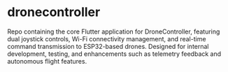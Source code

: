 # dronecontroller
Repo containing the core Flutter application for DroneController, featuring dual joystick controls, Wi-Fi connectivity management, and real-time command transmission to ESP32-based drones. Designed for internal development, testing, and enhancements such as telemetry feedback and autonomous flight features.
